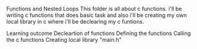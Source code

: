 Functions and Nested Loops
This folder is all about c functions. i'll be writing c functions that does basic task and also i'll be creating my own local library in c where i'll be declearing my c funtions.

Learning outcome
Decleartion of functions
Defining the functions
Calling the c functions
Creating local library "main.h"
